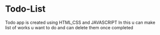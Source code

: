 # Todo-List
Todo app is created using HTML,CSS and JAVASCRIPT 
In this u can make list of works u want to do and can delete them once completed
